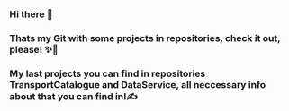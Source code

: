 ### Hi there 👋
### Thats my Git with some projects in repositories, check it out, please! ✨👊
### My last projects you can find in repositories TransportCatalogue and DataService, all neccessary info about that you can find in!✍
